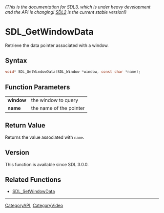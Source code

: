 ###### (This is the documentation for SDL3, which is under heavy development and the API is changing! [SDL2](https://wiki.libsdl.org/SDL2/) is the current stable version!)
# SDL_GetWindowData

Retrieve the data pointer associated with a window.

## Syntax

```c
void* SDL_GetWindowData(SDL_Window *window, const char *name);

```

## Function Parameters

|                |                         |
| -------------- | ----------------------- |
| **window**     | the window to query     |
| **name**       | the name of the pointer |

## Return Value

Returns the value associated with `name`.

## Version

This function is available since SDL 3.0.0.

## Related Functions

* [SDL_SetWindowData](SDL_SetWindowData.md)

----
[CategoryAPI](CategoryAPI.md), [CategoryVideo](CategoryVideo.md)
